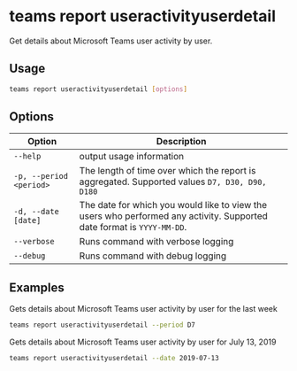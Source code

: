 # teams report useractivityuserdetail

Get details about Microsoft Teams user activity by user.

## Usage

```sh
teams report useractivityuserdetail [options]
```

## Options

Option|Description
------|-----------
`--help`|output usage information
`-p, --period <period>`|The length of time over which the report is aggregated. Supported values `D7, D30, D90, D180`
`-d, --date [date]`|The date for which you would like to view the users who performed any activity. Supported date format is `YYYY-MM-DD`.
`--verbose`|Runs command with verbose logging
`--debug`|Runs command with debug logging

## Examples

Gets details about Microsoft Teams user activity by user for the last week

```sh
teams report useractivityuserdetail --period D7
```
Gets details about Microsoft Teams user activity by user for July 13, 2019

```sh
teams report useractivityuserdetail --date 2019-07-13
```